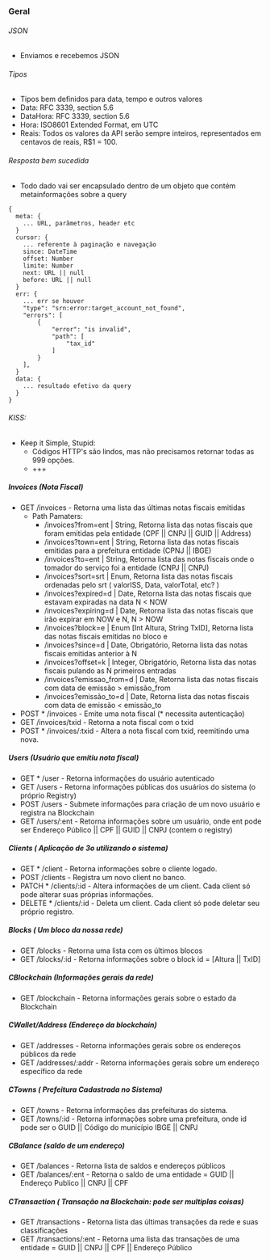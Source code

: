 ### Geral

###### JSON
  - Enviamos e recebemos JSON

###### Tipos
  - Tipos bem definidos para data, tempo e outros valores
  - Data:  RFC 3339, section 5.6
  - DataHora: RFC 3339, section 5.6
  - Hora: ISO8601 Extended Format, em UTC
  - Reais: Todos os valores da API serão sempre inteiros, representados em centavos de reais, R$1 = 100.



###### Resposta bem sucedida
  - Todo dado vai ser encapsulado dentro de um objeto que contém metainformações sobre a query

```
{
  meta: {
    ... URL, parâmetros, header etc
  }
  cursor: {
    ... referente à paginação e navegação
    since: DateTime
    offset: Number
    limite: Number
    next: URL || null
    before: URL || null
  }
  err: {
    ... err se houver
    "type": "srn:error:target_account_not_found",
    "errors": [
        {
            "error": "is invalid",
            "path": [
                "tax_id"
            ]
        }
    ],
  }
  data: {
    ... resultado efetivo da query
  }
}
```

###### KISS: 
  - Keep it Simple, Stupid:
    - Códigos HTTP's são lindos, mas não precisamos retornar todas as 999 opções.
    - +++ 

##### Invoices (Nota Fiscal) 
  - GET /invoices - Retorna uma lista das últimas notas fiscais emitidas 
    - Path Pamaters:
      - /invoices?from=ent       | String, Retorna lista das notas fiscais que foram emitidas pela entidade (CPF || CNPJ || GUID || Address)
      - /invoices?town=ent       | String, Retorna lista das notas fiscais emitidas para a prefeitura entidade (CPNJ || IBGE)
      - /invoices?to=ent         | String, Retorna lista das notas fiscais onde o tomador do serviço foi a entidade (CNPJ || CNPJ)
      - /invoices?sort=srt       | Enum, Retorna lista das notas fiscais ordenadas pelo srt ( valorISS, Data, valorTotal, etc? )
      - /invoices?expired=d      | Date, Retorna lista das notas fiscais que estavam expiradas na data N < NOW
      - /invoices?expiring=d     | Date, Retorna lista das notas fiscais que irão expirar em NOW e N, N > NOW
      - /invoices?block=e        | Enum [Int Altura, String TxID], Retorna lista das notas fiscais emitidas no bloco e
      - /invoices?since=d        | Date, Obrigatório, Retorna lista das notas fiscais emitidas anterior à N
      - /invoices?offset=k       | Integer, Obrigatório, Retorna lista das notas fiscais pulando as N primeiros entradas
      - /invoices?emissao_from=d | Date, Retorna lista das notas fiscais com data de emissão > emissão_from
      - /invoices?emissão_to=d   | Date, Retorna lista das notas fiscais com data de emissão < emissão_to
  - POST * /invoices - Emite uma nota fiscal (* necessita autenticação)
  - GET /invoices/txid - Retorna a nota fiscal com o txid 
  - POST * /invoices/:txid - Altera a nota fiscal com txid, reemitindo uma nova.

##### Users (Usuário que emitiu nota fiscal) 
  - GET * /user - Retorna informações do usuário autenticado
  - GET /users - Retorna informações públicas dos usuários do sistema (o próprio Registry)
  - POST /users - Submete informações para criação de um novo usuário e registra na Blockchain
  - GET /users/:ent - Retorna informações sobre um usuário, onde ent pode ser Endereço Público || CPF || GUID || CNPJ (contem o registry)

##### Clients ( Aplicação de 3o utilizando o sistema)
  - GET * /client - Retorna informações sobre o cliente logado.
  - POST /clients - Registra um novo client no banco.
  - PATCH * /clients/:id - Altera informações de um client. Cada client só pode alterar suas próprias informações.
  - DELETE * /clients/:id - Deleta um client. Cada client só pode deletar seu próprio registro. 
  
##### Blocks ( Um bloco da nossa rede) 
  - GET /blocks - Retorna uma lista com os últimos blocos
  - GET /blocks/:id - Retorna informações sobre o block id = [Altura || TxID]

##### CBlockchain (Informações gerais da rede)
  - GET /blockchain - Retorna informações gerais sobre o estado da Blockchain
  
##### CWallet/Address (Endereço da blockchain) 
  - GET /addresses - Retorna informações gerais sobre os endereços públicos da rede
  - GET /addresses/:addr - Retorna informações gerais sobre um endereço específico da rede

##### CTowns ( Prefeitura Cadastrada no Sistema)
  - GET /towns - Retorna informações das prefeituras do sistema.
  - GET /towns/:id - Retorna informações sobre uma prefeitura, onde id pode ser o GUID || Código do município IBGE || CNPJ 

##### CBalance (saldo de um endereço)
  - GET /balances - Retorna lista de saldos e endereços públicos
  - GET /balances/:ent - Retorna o saldo de uma entidade = GUID || Endereço Publico || CNPJ || CPF

##### CTransaction ( Transação na Blockchain: pode ser multiplas coisas)      
  - GET /transactions - Retorna lista das últimas transações da rede e suas classificações
  - GET /transactions/:ent  - Retorna uma lista das transações de uma entidade = GUID || CNPJ || CPF || Endereço Público